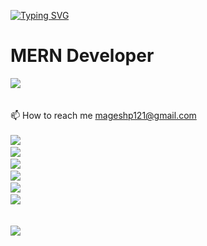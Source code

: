 [![Typing SVG](https://readme-typing-svg.demolab.com?font=Fira+Code&pause=1000&color=188EF7&random=false&width=435&lines=Magesh+P;MERN+Stack+Developer)](https://git.io/typing-svg)
# MERN Developer
[![](https://visitcount.itsvg.in/api?id=mageshp121&label=Profile%20Views&color=6&pretty=false)](https://visitcount.itsvg.in)<br>
<br>
<br>📫 How to reach me mageshp121@gmail.com<br><br>
<a><img src="https://skillicons.dev/icons?i=nodejs,html,js,bash,css" />
<a/> <br/>
<a><img src="https://skillicons.dev/icons?i=mysql,postgres,bootstrap" />
<a/> <br/>
<a><img src="https://skillicons.dev/icons?i=git,figma,github,githubactions,gitlab,postman" />
<a/>
 <br/>
<a><img src="https://skillicons.dev/icons?i=idea,visualstudio,vscode,ae,ai,ps,pr" />
<a/> <br/>
<a><img src="https://skillicons.dev/icons?i=devto,discord,gcp,instagram,linkedin,stackoverflow" />
<a/> <br/>
<a><img src="https://skillicons.dev/icons?i=aws,docker,kafka,kubernetes" />
<a/>
<br/><br/>

![](https://quotes-github-readme.vercel.app/api?type=horizontal&theme=radical)
